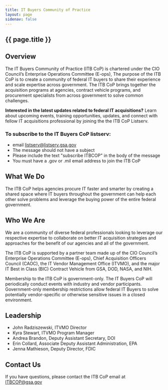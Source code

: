 ```yaml
---
title: IT Buyers Community of Practice
layout: page
sidenav: false
---
```


<section class="grid-container border-bottom border-gray-30 padding-left-0 padding-right-1">
<h1 class="margin-top-0">{{ page.title }}</h1>

<h2>Overview</h2>

<div class="margin-bottom-2">

<p>The IT Buyers Community of Practice (ITB CoP) is chartered under the CIO Council’s Enterprise Operations Committee (E-ops), The purpose of the ITB CoP is to create a community of federal IT buyers to share their experience and scale expertise across government. The ITB CoP brings together the acquisition programs at agencies, contract vehicle programs, and procurement specialists from across government to solve common challenges.</p>

<p><strong>Interested in the latest updates related to federal IT acquisitions?</strong> Learn about upcoming events, training opportunities, updates, and connect with fellow IT acquisitions professional by joining the the ITB CoP Listserv.</p>

<h3>To subscribe to the IT Buyers CoP listserv:</h3>
<ul>
  <li>email <a href="mailto:listserv@listserv.gsa.gov">listserv@listserv.gsa.gov</a></li>
  <li>The message should not have a subject</li>
  <li>Please include the text "subscribe ITBCOP" in the body of the message</li>
  <li>You must have a .gov or .mil email address to join the ITB CoP</li>
</ul>

</div>  
</section>

<section class="grid-container padding-left-1 padding-right-1">
<h2>What We Do</h2>
<p>The ITB CoP helps agencies procure IT faster and smarter by creating a shared space where IT buyers throughout the government can help each other solve problems and leverage the buying power of the entire federal government.</p>

<h2>Who We Are</h2>
<p>We are a community of diverse federal professionals looking to leverage our respective expertise to collaborate on better IT acquisition strategies and approaches for the benefit of our agencies and all of the government.</p>

<p>The ITB CoP is supported by a partner team made up of the CIO Council’s Enterprise Operations Committee (E-ops), Chief Acquisition Officers Council (CAOC), the IT Vendor Management Office (ITVMO), and the major IT Best in Class (BIC) Contract Vehicle from GSA, DOD, NASA, and NIH.</p>

<p>Membership to the ITB CoP is government-only. The IT Buyers CoP will periodically conduct events with industry and vendor participants. Government-only membership restrictions allow federal IT Buyers to solve potentially vendor-specific or otherwise sensitive issues in a closed environment.</p>

<h2>Leadership</h2>
<ul>
<li>John Radziszewski, ITVMO Director</li>
<li>Kyra Stewart, ITVMO Program Manager</li>
<li>Andrea Brandon, Deputy Assistant Secretary, DOI</li>
<li>Erin Collard, Associate Deputy Assistant Administration, EPA</li>
<li>Jenna Mathieson, Deputy Director, FDIC</li>
</ul>

<h2>Contact Us</h2>
<p>If you have questions, please contact the ITB CoP email at <a href="mailto:ITBCOP@gsa.gov">ITBCOP@gsa.gov</a></p>
</section>
